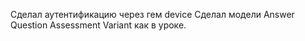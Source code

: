 Сделал аутентификацию через гем device
Сделал модели Answer Question Assessment Variant как в уроке.
